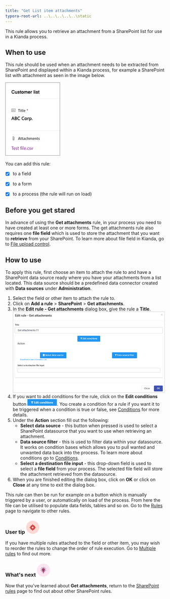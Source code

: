 ```yaml
---
title: "Get List item attachments"
typora-root-url: ..\..\..\..\..\static
---
```


This rule allows you to retrieve an attachment from a SharePoint list for use in a Kianda process.

## When to use

This rule should be used when an attachment needs to be extracted from SharePoint and displayed within a Kianda process, for example a SharePoint list with attachment as seen in the image below.

![List attachment example](/images/list-attachment.jpg)



You can add this rule:

- [x] to a field

- [x] to a form 

- [x] to a process (the rule will run on load)

## Before you get stared

In advance of using the **Get attachments** rule, in your process you need to have created at least one or more forms. The get attachments rule also requires one **file field** which is used to store the attachment that you want to **retrieve** from your SharePoint. To learn more about file field in Kianda, go to [File upload control](/platform/controls/input/file-upload/).

## How to use

To apply this rule, first choose an item to attach the rule to and have a SharePoint data source ready where you have your attachments from a list located. This data source should be a predefined data connector created with **Data sources** under **Administration**. 

1. Select the field or other item to attach the rule to.
2. Click on **Add a rule** > **SharePoint** > **Get attachments**.
3. In the **Edit rule - Get attachments** dialog box, give the rule a **Title**.
     ![Get attachments dialog box](/images/get-attachments-rule.jpg)
4. If you want to add conditions for the rule, click on the **Edit conditions** button ![Edit conditions button](/images/editconditions.png). You create a condition for a rule if you want it to be triggered when a condition is true or false, see [Conditions](/platform/rules/general/add-conditions/) for more details.
5. Under the **Action** section fill out the following:
   - **Select data source** - this button when pressed is used to select a SharePoint datasource that you want to use when retrieving an attachment. 
   - **Data source filter** - this is used to filter data within your datasource. It works on condition bases which allows you to pull wanted and unwanted data back into the process. To learn more about conditions go to [Conditions](/platform/rules/general/add-conditions/).
   - **Select a destination file input** - this drop-down field is used to select a **file field** from your process. The selected file field will store the attachment retrieved from the datasource. 
6. When you are finished editing the dialog box, click on **OK** or click on **Close** at any time to exit the dialog box.

This rule can then be run for example on a button which is manually triggered by a user, or automatically on load of the process. From here the file can be utilised to populate data fields, tables and so on. Go to the [Rules](/platform/rules/) page to navigate to other rules. 




### User tip ![Target icon](/images/05.png) ###

If you have multiple rules attached to the field or other item, you may wish to reorder the rules to change the order of rule execution. Go to [Multiple rules](/platform/rules/general/multiple-rules/)  to find out more. 




### What's next  ![Idea icon](/images/18.png) ###

Now that you've learned about **Get attachments**, return to the [SharePoint rules](/platform/rules/sharepoint/) page to find out about other SharePoint rules. 

